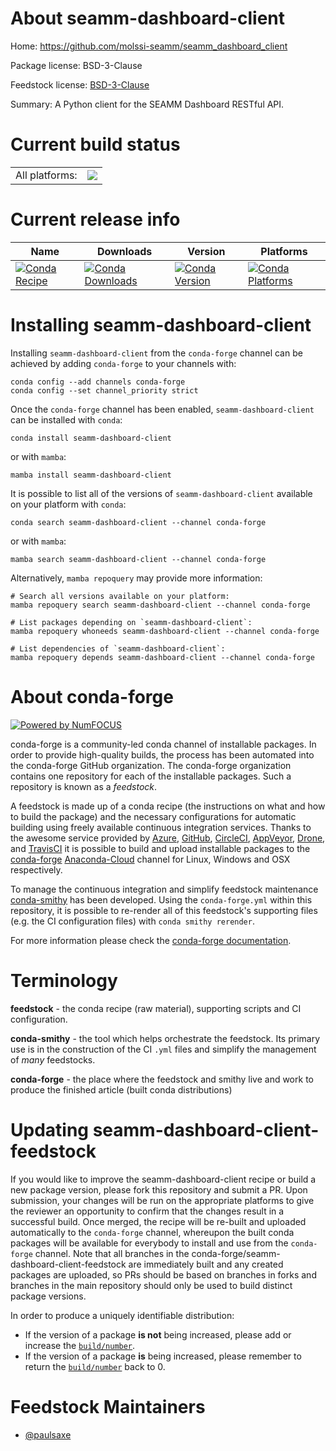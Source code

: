 About seamm-dashboard-client
============================

Home: https://github.com/molssi-seamm/seamm_dashboard_client

Package license: BSD-3-Clause

Feedstock license: [BSD-3-Clause](https://github.com/conda-forge/seamm-dashboard-client-feedstock/blob/main/LICENSE.txt)

Summary: A Python client for the SEAMM Dashboard RESTful API.

Current build status
====================


<table><tr><td>All platforms:</td>
    <td>
      <a href="https://dev.azure.com/conda-forge/feedstock-builds/_build/latest?definitionId=17303&branchName=main">
        <img src="https://dev.azure.com/conda-forge/feedstock-builds/_apis/build/status/seamm-dashboard-client-feedstock?branchName=main">
      </a>
    </td>
  </tr>
</table>

Current release info
====================

| Name | Downloads | Version | Platforms |
| --- | --- | --- | --- |
| [![Conda Recipe](https://img.shields.io/badge/recipe-seamm--dashboard--client-green.svg)](https://anaconda.org/conda-forge/seamm-dashboard-client) | [![Conda Downloads](https://img.shields.io/conda/dn/conda-forge/seamm-dashboard-client.svg)](https://anaconda.org/conda-forge/seamm-dashboard-client) | [![Conda Version](https://img.shields.io/conda/vn/conda-forge/seamm-dashboard-client.svg)](https://anaconda.org/conda-forge/seamm-dashboard-client) | [![Conda Platforms](https://img.shields.io/conda/pn/conda-forge/seamm-dashboard-client.svg)](https://anaconda.org/conda-forge/seamm-dashboard-client) |

Installing seamm-dashboard-client
=================================

Installing `seamm-dashboard-client` from the `conda-forge` channel can be achieved by adding `conda-forge` to your channels with:

```
conda config --add channels conda-forge
conda config --set channel_priority strict
```

Once the `conda-forge` channel has been enabled, `seamm-dashboard-client` can be installed with `conda`:

```
conda install seamm-dashboard-client
```

or with `mamba`:

```
mamba install seamm-dashboard-client
```

It is possible to list all of the versions of `seamm-dashboard-client` available on your platform with `conda`:

```
conda search seamm-dashboard-client --channel conda-forge
```

or with `mamba`:

```
mamba search seamm-dashboard-client --channel conda-forge
```

Alternatively, `mamba repoquery` may provide more information:

```
# Search all versions available on your platform:
mamba repoquery search seamm-dashboard-client --channel conda-forge

# List packages depending on `seamm-dashboard-client`:
mamba repoquery whoneeds seamm-dashboard-client --channel conda-forge

# List dependencies of `seamm-dashboard-client`:
mamba repoquery depends seamm-dashboard-client --channel conda-forge
```


About conda-forge
=================

[![Powered by
NumFOCUS](https://img.shields.io/badge/powered%20by-NumFOCUS-orange.svg?style=flat&colorA=E1523D&colorB=007D8A)](https://numfocus.org)

conda-forge is a community-led conda channel of installable packages.
In order to provide high-quality builds, the process has been automated into the
conda-forge GitHub organization. The conda-forge organization contains one repository
for each of the installable packages. Such a repository is known as a *feedstock*.

A feedstock is made up of a conda recipe (the instructions on what and how to build
the package) and the necessary configurations for automatic building using freely
available continuous integration services. Thanks to the awesome service provided by
[Azure](https://azure.microsoft.com/en-us/services/devops/), [GitHub](https://github.com/),
[CircleCI](https://circleci.com/), [AppVeyor](https://www.appveyor.com/),
[Drone](https://cloud.drone.io/welcome), and [TravisCI](https://travis-ci.com/)
it is possible to build and upload installable packages to the
[conda-forge](https://anaconda.org/conda-forge) [Anaconda-Cloud](https://anaconda.org/)
channel for Linux, Windows and OSX respectively.

To manage the continuous integration and simplify feedstock maintenance
[conda-smithy](https://github.com/conda-forge/conda-smithy) has been developed.
Using the ``conda-forge.yml`` within this repository, it is possible to re-render all of
this feedstock's supporting files (e.g. the CI configuration files) with ``conda smithy rerender``.

For more information please check the [conda-forge documentation](https://conda-forge.org/docs/).

Terminology
===========

**feedstock** - the conda recipe (raw material), supporting scripts and CI configuration.

**conda-smithy** - the tool which helps orchestrate the feedstock.
                   Its primary use is in the construction of the CI ``.yml`` files
                   and simplify the management of *many* feedstocks.

**conda-forge** - the place where the feedstock and smithy live and work to
                  produce the finished article (built conda distributions)


Updating seamm-dashboard-client-feedstock
=========================================

If you would like to improve the seamm-dashboard-client recipe or build a new
package version, please fork this repository and submit a PR. Upon submission,
your changes will be run on the appropriate platforms to give the reviewer an
opportunity to confirm that the changes result in a successful build. Once
merged, the recipe will be re-built and uploaded automatically to the
`conda-forge` channel, whereupon the built conda packages will be available for
everybody to install and use from the `conda-forge` channel.
Note that all branches in the conda-forge/seamm-dashboard-client-feedstock are
immediately built and any created packages are uploaded, so PRs should be based
on branches in forks and branches in the main repository should only be used to
build distinct package versions.

In order to produce a uniquely identifiable distribution:
 * If the version of a package **is not** being increased, please add or increase
   the [``build/number``](https://docs.conda.io/projects/conda-build/en/latest/resources/define-metadata.html#build-number-and-string).
 * If the version of a package **is** being increased, please remember to return
   the [``build/number``](https://docs.conda.io/projects/conda-build/en/latest/resources/define-metadata.html#build-number-and-string)
   back to 0.

Feedstock Maintainers
=====================

* [@paulsaxe](https://github.com/paulsaxe/)

